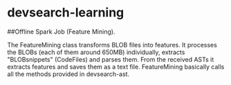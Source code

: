# devsearch-learning

##Offline Spark Job (Feature Mining).

The FeatureMining class transforms BLOB files into features. It processes the BLOBs (each of them around 650MB) individually, extracts "BLOBsnippets" (CodeFiles) and parses them. From the received ASTs it extracts features and saves them as a text file. FeatureMining basically calls all the methods provided in devsearch-ast.
